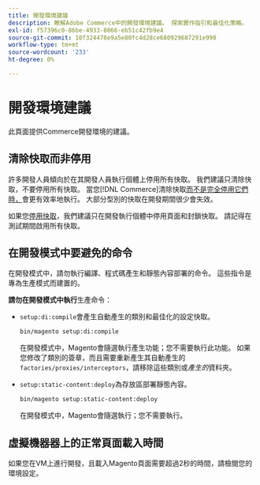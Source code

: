```yaml
---
title: 開發環境建議
description: 瞭解Adobe Commerce中的開發環境建議。 探索實作指引和最佳化策略。
exl-id: f57396c0-86be-4933-8066-eb51c42fb9e4
source-git-commit: 10f324478e9a5e80fc4d28ce680929687291e990
workflow-type: tm+mt
source-wordcount: '233'
ht-degree: 0%

---
```


# 開發環境建議

此頁面提供Commerce開發環境的建議。

## 清除快取而非停用

許多開發人員傾向於在其開發人員執行個體上停用所有快取。 我們建議只清除快取，不要停用所有快取。 當您[!DNL Commerce]清除快取[而不是完全停用它們時，](../configuration/cli/manage-cache.md#clean-and-flush-cache-types)會更有效率地執行。 大部分型別的快取在開發期間很少會失效。

如果您[停用快取](../configuration/cli/manage-cache.md#enable-or-disable-cache-types)，我們建議只在開發執行個體中停用頁面和封鎖快取。 請記得在測試期間啟用所有快取。

## 在開發模式中要避免的命令

在開發模式中，請勿執行編譯、程式碼產生和靜態內容部署的命令。 這些指令是專為生產模式而建置的。

**請勿在開發模式中執行**&#x200B;生產命令：

* `setup:di:compile`會產生自動產生的類別和最佳化的設定快取。

  ```bash
  bin/magento setup:di:compile
  ```

  在開發模式中，Magento會隨選執行產生功能；您不需要執行此功能。 如果您修改了類別的簽章，而且需要重新產生其自動產生的`factories/proxies/interceptors`，請移除這些類別或&#x200B;_產生的_&#x200B;資料夾。

* `setup:static-content:deploy`為存放區部署靜態內容。

  ```bash
  bin/magento setup:static-content:deploy
  ```

  在開發模式中，Magento會隨選執行；您不需要執行。

## 虛擬機器器上的正常頁面載入時間

如果您在VM上進行開發，且載入Magento頁面需要超過2秒的時間，請檢閱您的環境設定。
